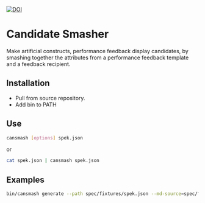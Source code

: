 [![DOI](https://zenodo.org/badge/DOI/10.5281/zenodo.1300855.svg)](https://doi.org/10.5281/zenodo.1300855)

# Candidate Smasher
Make artificial constructs, performance feedback display candidates, by smashing together the attributes from a performance feedback template and a feedback recipient.

## Installation
- Pull from source repository.
- Add bin to PATH

## Use

```sh
cansmash [options] spek.json
```
or
```sh
cat spek.json | cansmash spek.json
```

## Examples
```sh
bin/cansmash generate --path spec/fixtures/spek.json --md-source=spec/fixtures/templates-metadata.json
```

